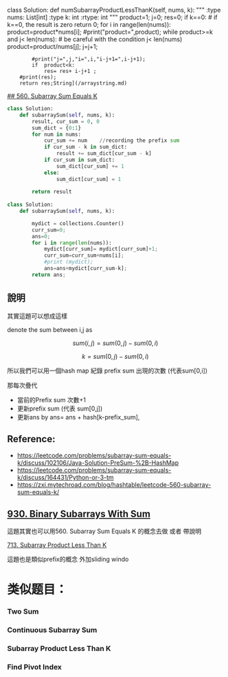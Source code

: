 class Solution:
    def numSubarrayProductLessThanK(self, nums, k):
        """
        :type nums: List[int]
        :type k: int
        :rtype: int
        """
        product=1;
        j=0;
        res=0;
        if k==0:    # if k==0, the result is zero
            return 0;
        for i in range(len(nums)):
            product=product*nums[i];
            #print("product=",product);
            while product>=k and j< len(nums):  # be careful with the condition j< len(nums)
                product=product/nums[j];
                j=j+1;
            
            #print("j=",j,"i=",i,"i-j+1=",i-j+1);
            if  product<k:
                res= res+ i-j+1 ;
        #print(res);
        return res;String](/arraystring.md)

[## 560. Subarray Sum Equals K](https://leetcode.com/problems/subarray-sum-equals-k/)

```python
class Solution:
    def subarraySum(self, nums, k):
        result, cur_sum = 0, 0
        sum_dict = {0:1}
        for num in nums:
            cur_sum += num    //recording the prefix sum
            if cur_sum - k in sum_dict:
                result += sum_dict[cur_sum - k]
            if cur_sum in sum_dict:
                sum_dict[cur_sum] += 1
            else:
                sum_dict[cur_sum] = 1
                
        return result
        
class Solution:
    def subarraySum(self, nums, k):

        mydict = collections.Counter()
        curr_sum=0;
        ans=0;
        for i in range(len(nums)):
            mydict[curr_sum]= mydict[curr_sum]+1;
            curr_sum=curr_sum+nums[i];
            #print (mydict);
            ans=ans+mydict[curr_sum-k];
        return ans;
```

## 說明

其實這題可以想成這樣

denote the sum between i,j as

$$
sum(i,j) = sum(0,j) - sum(0,i)
$$

$$
k = sum(0,j) - sum(0,i)
$$

所以我們可以用一個hash map 紀錄 prefix sum 出現的次數  (代表sum[0,i])

那每次疊代

* 當前的Prefix sum 次數+1
* 更新prefix sum (代表 sum[0,j])
* 更新ans by ans= ans + hash[k-prefix_sum], 


## Reference:
   * https://leetcode.com/problems/subarray-sum-equals-k/discuss/102106/Java-Solution-PreSum-%2B-HashMap
   * https://leetcode.com/problems/subarray-sum-equals-k/discuss/164431/Python-or-3-tm
   * https://zxi.mytechroad.com/blog/hashtable/leetcode-560-subarray-sum-equals-k/
    
## [930. Binary Subarrays With Sum](https://leetcode.com/problems/binary-subarrays-with-sum/)
這題其實也可以用560. Subarray Sum Equals K 的概念去做 
或者  帶說明


[713. Subarray Product Less Than K](https://leetcode.com/problems/subarray-product-less-than-k/)

這題也是類似prefix的概念 外加sliding windo

##


# 类似题目：
### Two Sum

### Continuous Subarray Sum

### Subarray Product Less Than K

### Find Pivot Index